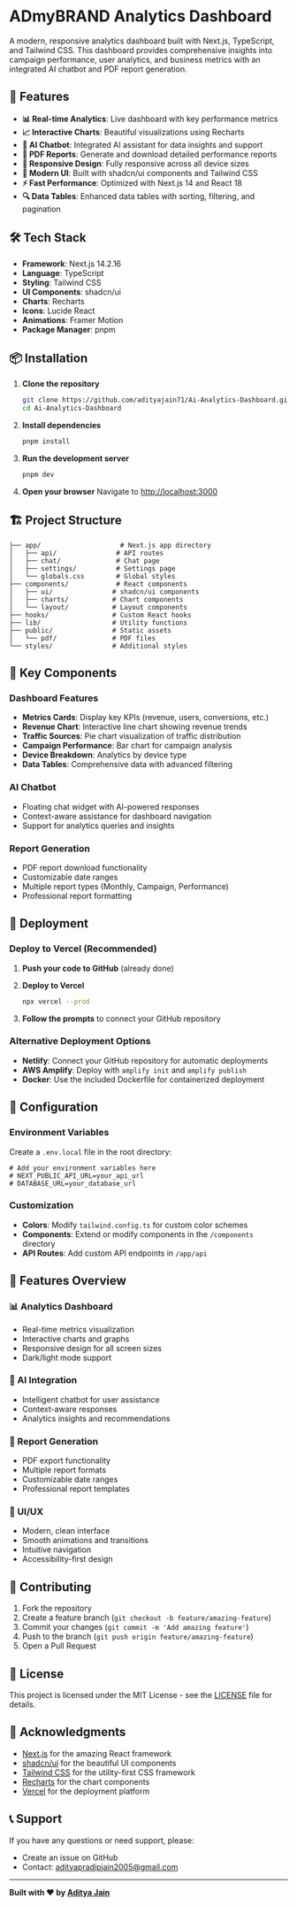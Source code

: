 # ADmyBRAND Analytics Dashboard

A modern, responsive analytics dashboard built with Next.js, TypeScript, and Tailwind CSS. This dashboard provides comprehensive insights into campaign performance, user analytics, and business metrics with an integrated AI chatbot and PDF report generation.

## 🚀 Features

- **📊 Real-time Analytics**: Live dashboard with key performance metrics
- **📈 Interactive Charts**: Beautiful visualizations using Recharts
- **🤖 AI Chatbot**: Integrated AI assistant for data insights and support
- **📄 PDF Reports**: Generate and download detailed performance reports
- **📱 Responsive Design**: Fully responsive across all device sizes
- **🎨 Modern UI**: Built with shadcn/ui components and Tailwind CSS
- **⚡ Fast Performance**: Optimized with Next.js 14 and React 18
- **🔍 Data Tables**: Enhanced data tables with sorting, filtering, and pagination

## 🛠️ Tech Stack

- **Framework**: Next.js 14.2.16
- **Language**: TypeScript
- **Styling**: Tailwind CSS
- **UI Components**: shadcn/ui
- **Charts**: Recharts
- **Icons**: Lucide React
- **Animations**: Framer Motion
- **Package Manager**: pnpm

## 📦 Installation

1. **Clone the repository**
   ```bash
   git clone https://github.com/adityajain71/Ai-Analytics-Dashboard.git
   cd Ai-Analytics-Dashboard
   ```

2. **Install dependencies**
   ```bash
   pnpm install
   ```

3. **Run the development server**
   ```bash
   pnpm dev
   ```

4. **Open your browser**
   Navigate to [http://localhost:3000](http://localhost:3000)

## 🏗️ Project Structure

```
├── app/                    # Next.js app directory
│   ├── api/               # API routes
│   ├── chat/              # Chat page
│   ├── settings/          # Settings page
│   └── globals.css        # Global styles
├── components/            # React components
│   ├── ui/               # shadcn/ui components
│   ├── charts/           # Chart components
│   └── layout/           # Layout components
├── hooks/                # Custom React hooks
├── lib/                  # Utility functions
├── public/               # Static assets
│   └── pdf/              # PDF files
└── styles/               # Additional styles
```

## 🎯 Key Components

### Dashboard Features
- **Metrics Cards**: Display key KPIs (revenue, users, conversions, etc.)
- **Revenue Chart**: Interactive line chart showing revenue trends
- **Traffic Sources**: Pie chart visualization of traffic distribution
- **Campaign Performance**: Bar chart for campaign analysis
- **Device Breakdown**: Analytics by device type
- **Data Tables**: Comprehensive data with advanced filtering

### AI Chatbot
- Floating chat widget with AI-powered responses
- Context-aware assistance for dashboard navigation
- Support for analytics queries and insights

### Report Generation
- PDF report download functionality
- Customizable date ranges
- Multiple report types (Monthly, Campaign, Performance)
- Professional report formatting

## 🚀 Deployment

### Deploy to Vercel (Recommended)

1. **Push your code to GitHub** (already done)

2. **Deploy to Vercel**
   ```bash
   npx vercel --prod
   ```

3. **Follow the prompts** to connect your GitHub repository

### Alternative Deployment Options

- **Netlify**: Connect your GitHub repository for automatic deployments
- **AWS Amplify**: Deploy with `amplify init` and `amplify publish`
- **Docker**: Use the included Dockerfile for containerized deployment

## 🔧 Configuration

### Environment Variables
Create a `.env.local` file in the root directory:

```env
# Add your environment variables here
# NEXT_PUBLIC_API_URL=your_api_url
# DATABASE_URL=your_database_url
```

### Customization
- **Colors**: Modify `tailwind.config.ts` for custom color schemes
- **Components**: Extend or modify components in the `/components` directory
- **API Routes**: Add custom API endpoints in `/app/api`

## 📱 Features Overview

### 📊 Analytics Dashboard
- Real-time metrics visualization
- Interactive charts and graphs
- Responsive design for all screen sizes
- Dark/light mode support

### 🤖 AI Integration
- Intelligent chatbot for user assistance
- Context-aware responses
- Analytics insights and recommendations

### 📄 Report Generation
- PDF export functionality
- Multiple report formats
- Customizable date ranges
- Professional report templates

### 🎨 UI/UX
- Modern, clean interface
- Smooth animations and transitions
- Intuitive navigation
- Accessibility-first design

## 🤝 Contributing

1. Fork the repository
2. Create a feature branch (`git checkout -b feature/amazing-feature`)
3. Commit your changes (`git commit -m 'Add amazing feature'`)
4. Push to the branch (`git push origin feature/amazing-feature`)
5. Open a Pull Request

## 📝 License

This project is licensed under the MIT License - see the [LICENSE](LICENSE) file for details.

## 🙏 Acknowledgments

- [Next.js](https://nextjs.org/) for the amazing React framework
- [shadcn/ui](https://ui.shadcn.com/) for the beautiful UI components
- [Tailwind CSS](https://tailwindcss.com/) for the utility-first CSS framework
- [Recharts](https://recharts.org/) for the chart components
- [Vercel](https://vercel.com/) for the deployment platform

## 📞 Support

If you have any questions or need support, please:
- Create an issue on GitHub
- Contact: adityapradipjain2005@gmail.com

---

**Built with ❤️ by [Aditya Jain](https://github.com/adityajain71)**
